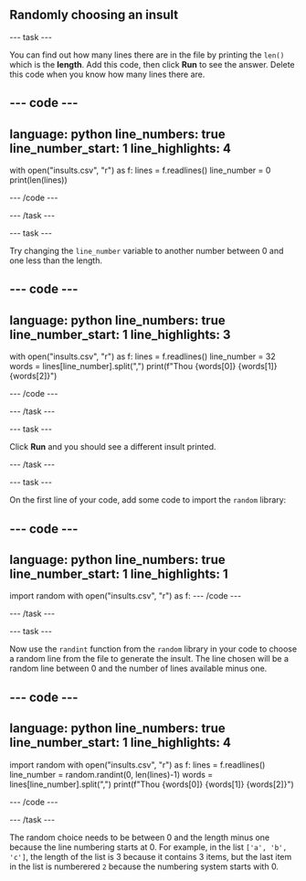 ## Randomly choosing an insult


--- task ---

You can find out how many lines there are in the file by printing the `len()` which is the **length**. Add this code, then click **Run** to see the answer. Delete this code when you know how many lines there are.

--- code ---
---
language: python
line_numbers: true
line_number_start: 1
line_highlights: 4
---
with open("insults.csv", "r") as f:
  lines = f.readlines()
  line_number = 0
  print(len(lines))

--- /code ---

--- /task ---

--- task ---

Try changing the `line_number` variable to another number between 0 and one less than the length. 

--- code ---
---
language: python
line_numbers: true
line_number_start: 1
line_highlights: 3
---
with open("insults.csv", "r") as f:
  lines = f.readlines()
  line_number = 32
  words = lines[line_number].split(",")
  print(f"Thou {words[0]} {words[1]} {words[2]}")


--- /code ---

--- /task ---

--- task ---

Click **Run** and you should see a different insult printed.

--- /task ---

--- task ---

On the first line of your code, add some code to import the `random` library:

--- code ---
---
language: python
line_numbers: true
line_number_start: 1
line_highlights: 1
---
import random
with open("insults.csv", "r") as f:
--- /code ---

--- /task ---

--- task ---

Now use the `randint` function from the `random` library in your code to choose a random line from the file to generate the insult. The line chosen will be a random line between 0 and the number of lines available minus one.

--- code ---
---
language: python
line_numbers: true
line_number_start: 1
line_highlights: 4
---
import random
with open("insults.csv", "r") as f:
  lines = f.readlines()
  line_number = random.randint(0, len(lines)-1)
  words = lines[line_number].split(",")
  print(f"Thou {words[0]} {words[1]} {words[2]}")


--- /code ---

--- /task ---

The random choice needs to be between 0 and the length minus one because the line numbering starts at 0. For example, in the list `['a', 'b', 'c']`, the length of the list is 3 because it contains 3 items, but the last item in the list is numberered `2` because the numbering system starts with 0.